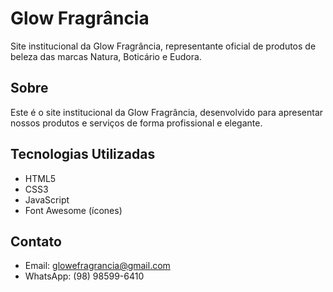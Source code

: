 # Glow Fragrância

Site institucional da Glow Fragrância, representante oficial de produtos de beleza das marcas Natura, Boticário e Eudora.

## Sobre

Este é o site institucional da Glow Fragrância, desenvolvido para apresentar nossos produtos e serviços de forma profissional e elegante.

## Tecnologias Utilizadas

- HTML5
- CSS3
- JavaScript
- Font Awesome (ícones)

## Contato

- Email: glowefragrancia@gmail.com
- WhatsApp: (98) 98599-6410 